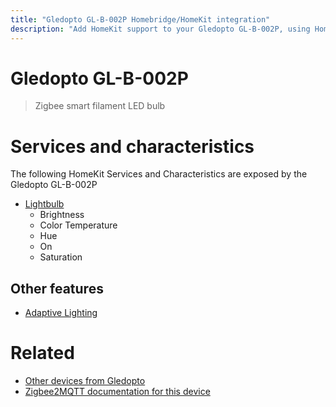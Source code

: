 ```yaml
---
title: "Gledopto GL-B-002P Homebridge/HomeKit integration"
description: "Add HomeKit support to your Gledopto GL-B-002P, using Homebridge, Zigbee2MQTT and homebridge-z2m."
---
```

<!---
This file has been GENERATED using src/docgen/docgen.ts
DO NOT EDIT THIS FILE MANUALLY!
-->
# Gledopto GL-B-002P
> Zigbee smart filament LED bulb


# Services and characteristics
The following HomeKit Services and Characteristics are exposed by
the Gledopto GL-B-002P

* [Lightbulb](../../light.md)
  * Brightness
  * Color Temperature
  * Hue
  * On
  * Saturation


## Other features
* [Adaptive Lighting](../../light.md)


# Related
* [Other devices from Gledopto](../index.md#gledopto)
* [Zigbee2MQTT documentation for this device](https://www.zigbee2mqtt.io/devices/GL-B-002P.html)